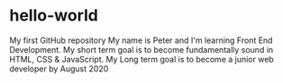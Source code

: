 # hello-world
My first GitHub repository
My name is Peter and I'm learning Front End Development. My short term goal is to become fundamentally sound in HTML, CSS & JavaScript. My Long term goal is to become a junior web developer by August 2020
